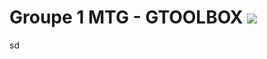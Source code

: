 <h1> Groupe 1 MTG - GTOOLBOX  <img src="https://travis-ci.org/Smirow/MTG.svg?branch=master"> </h1>
sd
